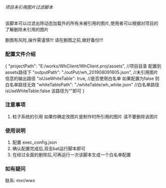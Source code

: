 ###### 项目未引用图片过滤脚本 #######

   该脚本可以过滤出除动态加载外的所有未被引用的图片,使用者可以根据对项目的了解删除未引用的图片
   
   删图有风险,操作需谨慎!!! 
   请在删图之前,做好备份!!!

### 配置文件介绍 ###

 {
    "projectPath": "E:/works/WhClient/WhClient.proj/assets",  //项目目录  配置到assets路径下
    "outputPath": "./outPut/wh_201908091605.json",            //未引用图片信息的输出路径 
    "isUseWhiteTable": true,                                  //是否使用白名单 如果配置为false 则白名单路径无效
    "whiteTablePath": "./whiteTable/wh_white.json"            //白名单路径  isUseWhiteTable:false  该路径为""即可 
 }

### 注意事项 ###

1. 粒子系统的引用  如果你确定改图片是制作时所引用的图片 请不要删除该图片

### 使用说明 ###

1. 配置 exec_config.json
3. 确认配置完成后,双击bat运行脚本即可
2. 在经过全面的删除后,可再运行一次该脚本生成一个白名单配置

### 如有疑问 ### 
联系: mxr/wwx